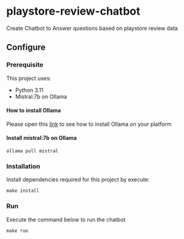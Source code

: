 # playstore-review-chatbot

Create Chatbot to Answer questions based on playstore review data

## Configure

### Prerequisite
This project uses:
* Python 3.11
* Mistral:7b on Ollama

#### How to install Ollama
Please open this [link](https://github.com/ollama/ollama?tab=readme-ov-file#ollama) to see how to install Ollama on your platform

#### Install mistral:7b on Ollama
```
ollama pull mistral
```

### Installation

Install dependencies required for this project by execute:
```
make install
```

### Run
Execute the command below to run the chatbot
```
make run
```
